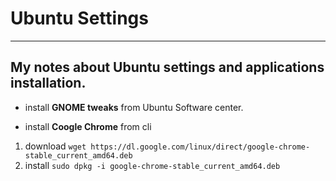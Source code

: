 # Ubuntu Settings
---
## My notes about Ubuntu settings and applications installation.

* install **GNOME tweaks** from Ubuntu Software center.

* install **Coogle Chrome** from cli 
1. download
``` wget https://dl.google.com/linux/direct/google-chrome-stable_current_amd64.deb ```
2. install
``` sudo dpkg -i google-chrome-stable_current_amd64.deb ```
